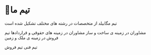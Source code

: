 # 🔺تیم ما

تیم مگابیلد از متخصصات در رشته های مختلف تشکیل شده است

مشاوران در زمینه ی ساخت و ساز
مشاوران در زمینه های حقوقی و قراردادها
تیم فروش  در زمینه ی ملک و زمین

تیم فنی
تیم فروش
